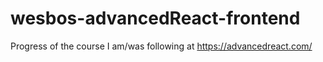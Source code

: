 # wesbos-advancedReact-frontend
Progress of the course I am/was following at https://advancedreact.com/
